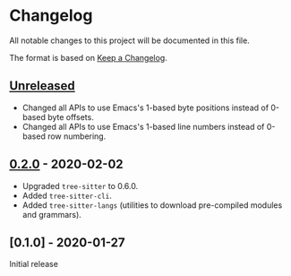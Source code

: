 # Changelog
All notable changes to this project will be documented in this file.

The format is based on [Keep a Changelog](https://keepachangelog.com/en/1.0.0/).

## [Unreleased]
- Changed all APIs to use Emacs's 1-based byte positions instead of 0-based byte offsets.
- Changed all APIs to use Emacs's 1-based line numbers instead of 0-based row numbering.

## [0.2.0] - 2020-02-02
- Upgraded `tree-sitter` to 0.6.0.
- Added `tree-sitter-cli`.
- Added `tree-sitter-langs` (utilities to download pre-compiled modules and grammars).

## [0.1.0] - 2020-01-27
Initial release

[Unreleased]: https://github.com/ubolonton/emacs-tree-sitte/compare/0.2.0...HEAD
[0.2.0]: https://github.com/ubolonton/emacs-tree-sitte/compare/0.1.0...0.2.0
